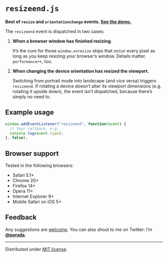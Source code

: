 # `resizeend.js`

**Best of `resize` and `orientationchange` events. [See the demo.](http://porada.github.com/resizeend/)**

The `resizeend` event is dispatched in two cases:

1. **When a browser window has finished resizing.**

    It’s the cure for those `window.onresize` skips that occur every pixel as long as you keep resizing your browser’s window. Details matter. `performance++`, too.

2. **When changing the device orientation has resized the viewport.**

    Switching from portrait mode into landscape (and vice versa) triggers `resizeend`. If rotating a device doesn’t alter its viewport dimensions (e.g. rotating it upside down), the event isn’t dispatched, because there’s simply no need to.

## Example usage

```javascript
window.addEventListener("resizeend", function(event) {
  // Your callback, e.g.
  console.log(event.type);
}, false);
```

## Browser support

Tested in the following browsers:

* Safari 5.1+
* Chrome 20+
* Firefox 14+
* Opera 11+
* Internet Explorer 9+
* Mobile Safari on iOS 5+

## Feedback

Any suggestions are [welcome](https://github.com/porada/resizeend/issues). You can also shout to me on Twitter: I’m **[@porada](http://twitter.com/porada)**.

---

Distributed under [MIT license](http://porada.mit-license.org).
